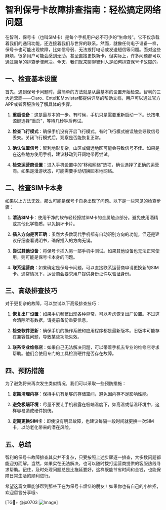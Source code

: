 # 智利保号卡故障排查指南：轻松搞定网络问题

在智利，保号卡（也叫SIM卡）是每个手机用户必不可少的“生命线”。它不仅承载着我们的通讯功能，还连接着我们与世界的联系。然而，就像任何电子设备一样，保号卡也可能出现故障，比如信号弱、无法拨打电话或发送短信等问题。面对这些麻烦，很多用户可能会感到无助，甚至直接更换新卡。但实际上，许多问题都可以通过简单的排查步骤解决。今天，我们就来聊聊智利人是如何排查保号卡故障的。

## 一、检查基本设置

首先，遇到保号卡问题时，最简单的方法就是从最基本的设置开始检查。智利的三大运营商——Claro、Entel和Movistar都提供详尽的帮助文档，用户可以通过官方APP或者客服热线了解具体的步骤。

1. **重启设备**：这是最基本的一步。有时候，手机只是需要重新启动一下。长按电源键选择“重启”，等待几秒钟后再试。
   
2. **检查飞行模式**：确保手机没有开启飞行模式。有时飞行模式被误触会导致信号丢失。关闭飞行模式后，观察是否能恢复正常。

3. **确认位置信号**：智利地形复杂，山区或偏远地区可能会导致信号不佳。如果是在这些地方使用手机，建议移动到开阔地带再尝试。

4. **检查运营商设置**：进入手机设置中的“移动网络”选项，确认选择了正确的运营商。如果是漫游状态，可能需要手动切换回本地网络。

## 二、检查SIM卡本身

如果以上方法无效，那么可能是保号卡自身出现了问题。以下是一些常见的检查步骤：

1. **清洁SIM卡**：使用干净的软布轻轻擦拭SIM卡的金属触点部分。避免使用酒精或其他化学物质，以免损坏卡片。

2. **插入方向是否正确**：虽然大多数现代手机都有自动识别方向的功能，但还是建议仔细查看说明书，确保插入的方向无误。

3. **尝试其他设备**：将保号卡插入另一部手机中测试。如果其他设备也无法正常使用，则可能是保号卡本身的问题。

4. **联系运营商**：如果确定是保号卡问题，可以直接联系运营商申请更换新的SIM卡。通常情况下，运营商会要求用户提供身份证件以验证身份。

## 三、高级排查技巧

对于更复杂的故障，可以尝试以下高级排查技巧：

1. **恢复出厂设置**：如果手机频繁出现各种异常，可以考虑恢复出厂设置。不过这会清除所有数据，请提前备份重要信息。

2. **检查软件更新**：确保手机的操作系统和应用程序都是最新版本。旧版本可能存在兼容性问题，导致某些功能失效。

3. **联系专业维修店**：如果自己无法解决问题，可以带着手机去专业的维修店寻求帮助。他们会使用专门的工具检测硬件是否存在故障。

## 四、预防措施

为了避免将来再次发生类似情况，我们可以采取一些预防措施：

1. **定期清理内存**：保持手机有足够的存储空间，避免因内存不足影响性能。

2. **避免极端环境**：尽量不要让手机暴露在极端温度下，如高温或低温环境中，这样容易造成硬件损伤。

3. **定期更换SIM卡**：即使没有明显故障，也建议每隔一段时间就更换一次SIM卡，以防老化带来的潜在风险。

## 五、总结

智利的保号卡故障排查其实并不复杂，只要按照上述步骤逐一排查，大多数问题都能迎刃而解。当然，如果实在无法解决，也可以随时拨打运营商提供的客服热线寻求帮助。记住，及时处理问题总是比拖延要好，这样既能节省时间和金钱，也能保障日常生活的顺利进行。

希望这篇文章能够帮到那些正在为保号卡烦恼的朋友！如果你也有自己的小妙招，欢迎留言分享哦~ 

[TG💪+ @jx0703 ![Image](https://github.com/user-attachments/assets/dbca1d08-cadb-493c-b0ec-ad6f7a83f270)]